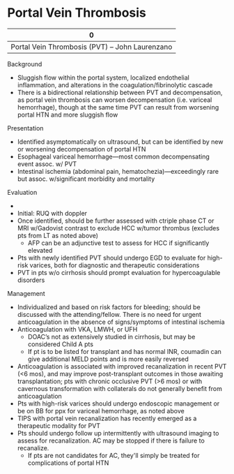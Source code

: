 # Portal Vein Thrombosis
 
| 0                                              |
|------------------------------------------------|
| Portal Vein Thrombosis (PVT) – John Laurenzano |

Background

-   Sluggish flow within the portal system, localized endothelial
    inflammation, and alterations in the coagulation/fibrinolytic
    cascade
-   There is a bidirectional relationship between PVT and
    decompensation, as portal vein thrombosis can worsen decompensation
    (i.e. variceal hemorrhage), though at the same time PVT can result
    from worsening portal HTN and more sluggish flow

Presentation

-   Identified asymptomatically on ultrasound, but can be identified by
    new or worsening decompensation of portal HTN
-   Esophageal variceal hemorrhage—most common decompensating event
    assoc. w/ PVT
-   Intestinal ischemia (abdominal pain, hematochezia)—exceedingly rare
    but assoc. w/significant morbidity and mortality

Evaluation

-   
-   Initial: RUQ with doppler
-   Once identified, should be further assessed with ctriple phase CT or
    MRI w/Gadovist contrast to exclude HCC w/tumor thrombus (excludes
    pts from LT as noted above)
    -   AFP can be an adjunctive test to assess for HCC if significantly
        elevated
-   Pts with newly identified PVT should undergo EGD to evaluate for
    high-risk varices, both for diagnostic and therapeutic
    considerations
-   PVT in pts w/o cirrhosis should prompt evaluation for
    hypercoagulable disorders

Management

-   Individualized and based on risk factors for bleeding; should be
    discussed with the attending/fellow. There is no need for urgent
    anticoagulation in the absence of signs/symptoms of intestinal
    ischemia
-   Anticoagulation with VKA, LMWH, or UFH
    -   DOAC’s not as extensively studied in cirrhosis, but may be
        considered Child A pts
    -   If pt is to be listed for transplant and has normal INR,
        coumadin can give additional MELD points and is more easily
        reversed
-   Anticoagulation is associated with improved recanalization in recent
    PVT (\<6 mos), and may improve post-transplant outcomes in those
    awaiting transplantation; pts with chronic occlusive PVT (>6 mos) or
    with cavernous transformation with collaterals do not generally
    benefit from anticoagulation
-   Pts with high-risk varices should undergo endoscopic management or
    be on BB for ppx for variceal hemorrhage, as noted above
-   TIPS with portal vein recanalization has recently emerged as a
    therapeutic modality for PVT
-   Pts should undergo follow up intermittently with ultrasound imaging
    to assess for recanalization. AC may be stopped if there is failure
    to recanalize.
    -   If pts are not candidates for AC, they'll simply be treated for
        complications of portal HTN
